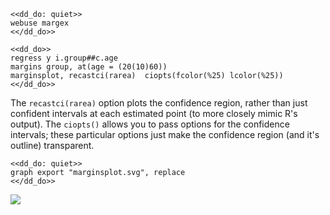 ~~~~
<<dd_do: quiet>>
webuse margex
<</dd_do>>
~~~~

~~~~
<<dd_do>>
regress y i.group##c.age
margins group, at(age = (20(10)60))
marginsplot, recastci(rarea)  ciopts(fcolor(%25) lcolor(%25))
<</dd_do>>
~~~~

The `recastci(rarea)` option plots the confidence region, rather than just confident intervals at each estimated point (to more closely mimic R's
output). The `ciopts()` allows you to pass options for the confidence intervals; these particular options just make the confidence region (and it's
outline) transparent.

~~~~
<<dd_do: quiet>>
graph export "marginsplot.svg", replace
<</dd_do>>
~~~~

![](marginsplot.svg)
